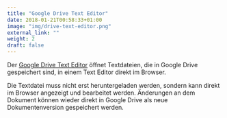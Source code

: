 ```yaml
---
title: "Google Drive Text Editor"
date: 2018-01-21T00:58:33+01:00
image: "img/drive-text-editor.png"
external_link: ""
weight: 2
draft: false
---
```

Der [Google Drive Text Editor](https://drivetexteditor.cloud57.de) öffnet Textdateien, die in Google Drive gespeichert sind, in einem Text Editor direkt im Browser.

Die Textdatei muss nicht erst heruntergeladen werden, sondern kann direkt im Browser angezeigt und bearbeitet werden. Änderungen an dem Dokument können wieder direkt in Google Drive als neue Dokumentenversion gespeichert werden.
